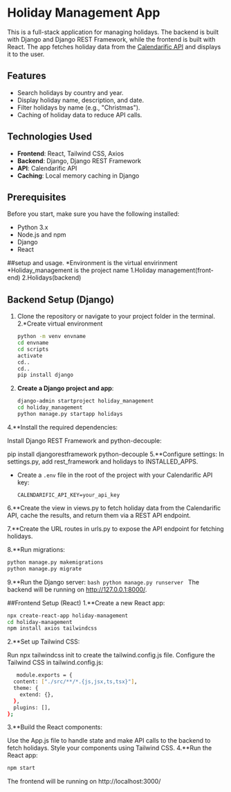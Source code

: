 # Holiday Management App

This is a full-stack application for managing holidays. The backend is built with Django and Django REST Framework, while the frontend is built with React. The app fetches holiday data from the [Calendarific API](https://calendarific.com/) and displays it to the user.

## Features

- Search holidays by country and year.
- Display holiday name, description, and date.
- Filter holidays by name (e.g., "Christmas").
- Caching of holiday data to reduce API calls.

## Technologies Used

- **Frontend**: React, Tailwind CSS, Axios
- **Backend**: Django, Django REST Framework
- **API**: Calendarific API
- **Caching**: Local memory caching in Django

## Prerequisites

Before you start, make sure you have the following installed:

- Python 3.x
- Node.js and npm
- Django
- React

##setup and usage.
*Environment is the virtual envirinment
*Holiday_management is the project name
   1.Holiday management(front-end)
   2.Holidays(backend)

## Backend Setup (Django)

1. Clone the repository or navigate to your project folder in the terminal.
2.*Create virtual environment
   ```bash
   python -m venv envname
   cd envname
   cd scripts
   activate
   cd..
   cd..
   pip install django
3. **Create a Django project and app**:
   ```bash
   django-admin startproject holiday_management
   cd holiday_management
   python manage.py startapp holidays
4.**Install the required dependencies:

   Install Django REST Framework and python-decouple:
   
   pip install djangorestframework python-decouple
5.**Configure settings:
   In settings.py, add rest_framework and holidays to INSTALLED_APPS.
   - Create a `.env` file in the root of the project with your Calendarific API key:

     ```
     CALENDARIFIC_API_KEY=your_api_key
     ```
6.**Create the view in views.py to fetch holiday data from the Calendarific API, cache the results, and return them via a       REST API endpoint.

7.**Create the URL routes in urls.py to expose the API endpoint for fetching holidays.

8.**Run migrations:

   ```bash
   python manage.py makemigrations
   python manage.py migrate
   ```
9.**Run the Django server:
    ```bash
    python manage.py runserver
    ```
The backend will be running on http://127.0.0.1:8000/.

##Frontend Setup (React)
1.**Create a new React app:

   ```bash
   npx create-react-app holiday-management
   cd holiday-management
   npm install axios tailwindcss
   ```

2.**Set up Tailwind CSS:

   Run npx tailwindcss init to create the tailwind.config.js file.
   Configure the Tailwind CSS in tailwind.config.js:
   ```bash
      module.exports = {
     content: ["./src/**/*.{js,jsx,ts,tsx}"],
     theme: {
       extend: {},
     },
     plugins: [],
   };
   ```

3.**Build the React components:

   Use the App.js file to handle state and make API calls to the backend to fetch holidays.
   Style your components using Tailwind CSS.
4.**Run the React app:

   ```bash
   npm start
   ```
   
The frontend will be running on http://localhost:3000/

